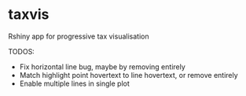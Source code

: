 # taxvis
Rshiny app for progressive tax visualisation

TODOS:

- Fix horizontal line bug, maybe by removing entirely
- Match highlight point hovertext to line hovertext, or remove entirely
- Enable multiple lines in single plot
